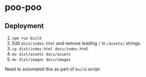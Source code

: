 # poo-poo

## Deployment

1. `npm run build`
1. Edit `dist/index.html` and remove leading `/` in `/assets/` strings.
1. `cp dist/index.html docs/index.html`
1. `mv dist/assets docs/assets`
1. `mv dist/images docs/images`

Need to automated this as part of `build` script.
